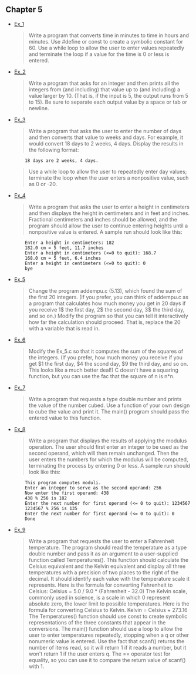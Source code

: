 ## Chapter 5

- [Ex_1](./Ex_1.c)
    > Write a program that converts time in minutes to time in hours and minutes. Use #define or const to create a symbolic constant for 60. Use a while loop to allow the user to enter values repeatedly and terminate the loop if a value for the time is 0 or less is entered.
- [Ex_2](./Ex_2.c)
    > Write a program that asks for an integer and then prints all the integers from (and including) that value up to (and including) a value larger by 10. (That is, if the input is 5, the output runs from 5 to 15). Be sure to separate each output value by a space or tab or newline.
- [Ex_3](./Ex_3.c)
    > Write a program that asks the user to enter the number of days and then converts that value to weeks and days. For example, it would convert 18 days to 2 weeks, 4 days. Display the results in the following format:
    ```
        18 days are 2 weeks, 4 days.
    ```
    > Use a while loop to allow the user to repeatedly enter day values; terminate the loop when the user enters a nonpositive value, such as 0 or -20.
- [Ex_4](./Ex_4.c)
    > Write a program that asks the user to enter a height in centimeters and then displays the height in centimeters and in feet and inches. Fractional centimeters and inches should be allowed, and the program should allow the user to continue entering heights until a nonpositive value is entered. A sample run should look like this:
    ```
        Enter a height in centimeters: 182
        182.0 cm = 5 feet, 11.7 inches
        Enter a height in centimeters (<=0 to quit): 168.7
        168.0 cm = 5 feet, 6.4 inches
        Enter a height in centimeters (<=0 to quit): 0
        bye
    ```
- [Ex_5](./Ex_5.c)
    > Change the program addempu.c (5.13), which found the sum of the first 20 integers. (If you prefer, you can think of addempu.c as a program that calculates how much money you get in 20 days if you receive 1$ the first day, 2$ the second day, 3$ the third day, and so on.) Modify the program so that you can tell it interactively how far the calculation should proceed. That is, replace the 20 with a variable that is read in.
- [Ex_6](./Ex_6.c)
    > Modify the Ex_5.c so that it computes the sum of the squares of the integers. (If you prefer, how much money you receive if you get $1 the first day, $4 the scond day, $9 the third day, and so on. This looks like a much better  deal!) C doesn't have a squaring function, but you can use the fac that the square of n is n*n.
- [Ex_7](./Ex_7.c)
    > Write a program that requests a type double number and prints the value of the number cubed. Use a function of your own design to cube the value and print it. The main() program should pass the entered value to this function.
- [Ex_8](./Ex_8.c)
    > Write a program that displays the results of applying the modulus operation. The user should first enter an integer to be used as the second operand, which will then remain unchanged. Then the user enters the numbers for which the modulus will be computed, terminating the process by entering 0 or less. A sample run should look like this:
    ```
        This program computes moduli.
        Enter an integer to serve as the second operand: 256
        Now enter the first operand: 438
        438 % 256 is 182
        Enter the next number for first operand (<= 0 to quit): 1234567
        1234567 % 256 is 135
        Enter the next number for first operand (<= 0 to quit): 0
        Done
    ```
- [Ex_9](./Ex_9.c)
    > Write a program that requests the user to enter a Fahrenheit temperature. The program should read the temperature as a type double number and pass it as an argument to a user-supplied function called Temperatures(). This function should calculate the Celsius equivalent and the Kelvin equivalent and display all three temperatures with a precision of two places to the right of the decimal. It should identify each value with the temperature scale it represents. Here is the formula for converting Fahrenheit to Celsius:
    > Celsius = 5.0 / 9.0 * (Fahrenheit - 32.0)
    > The Kelvin scale, commonly used in science, is a scale in which 0 represent absolute zero, the lower limit to possible temperatures. Here is the formula for converting Celsius to Kelvin. 
    > Kelvin = Celsius + 273.16
    > The Temperatures() function should use const to create symbolic representations of the three constants that appear in the conversions. The main() function should use a loop to allow the user to enter temperatures repeatedly, stopping when a q or other nonumeric value is entered. Use the fact that scanf() returns the number of items read, so it will return 1 if it reads a number, but it won't return 1 if the user enters q. The == operator test for equality, so you can use it to compare the return value of scanf() with 1.